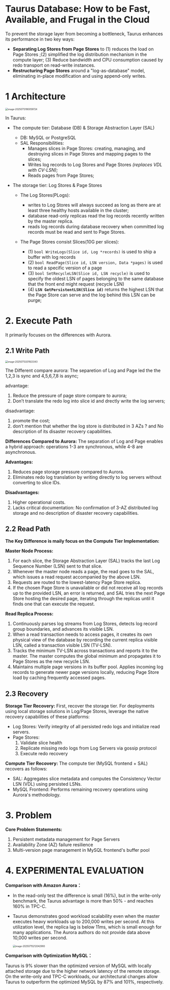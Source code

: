 # Taurus Database: How to be Fast, Available, and Frugal in the Cloud

To prevent the storage layer from becoming a bottleneck, Taurus enhances its performance in two key ways:

- **Separating Log Stores from Page Stores** to (1) reduces the load on Page Stores ;(2) simplified the log distribution mechanism in the compute layer; (3) Reduce bandwidth and CPU consumption caused by redo transport on read-write instances.
- **Restructuring Page Stores** around a "log-as-database" model, eliminating in-place modification and using append-only writes.

# 1 Architecture

<img src="./image/typora-img-1752400859800.png" alt="image-20250713180059724" style="zoom:50%;" />

In Taurus:

* The compute tier:  Database (DB) & Storage Abstraction Layer (SAL)

  * DB: MySQL or PostgreSQL
  * SAL Responsibilities:
    * Manages slices in Page Stores: creating, managing, and destroying slices in Page Stores and mapping pages to the slices;
    * Writes log records to Log Stores and Page Stores *(replaces VDL with CV-LSN);*
    * Reads pages from Page Stores;

* The storage tier: Log Stores & Page Stores

  * The Log Stores(PLogs):

    * writes to Log Stores will always succeed as long as there are at least three healthy hosts available in the cluster;
    * database read-only replicas read the log records recently written by the master replica.
    * reads log records during database recovery when committed log records must be read and sent to Page Stores.

  * The Page Stores consist Slices(10G per slices):

    * (1) `bool WriteLogs(Slice id, Log *records)` is used to ship a buffer with log records
    * (2) `bool ReadPage(Slice id, LSN version, Data *pages)` is used to read a specific version of a page 
    * (3) `bool SetRecycleLSN(Slice id, LSN recycle)` is used to specify the oldest LSN of pages belonging to the same database that the front end might request (recycle LSN) 
    * (4) **`LSN GetPersistentLSN(Slice id)`** returns the highest LSN that the Page Store can serve and the log behind this LSN can be purge;

    

# 2. Execute Path

It primarily focuses on the differences with Aurora.

## 2.1 Write Path

<img src="./image/typora-img-1752409163375.png" alt="image-20250713201923343" style="zoom:50%;" />

The Different compare aurora: The separetion of Log and Page led the the 1,2,3 is sync and 4,5,6,7,8 is async;

advantage:

1. Reduce the pressure of page store  compare to aurora;
2. Don’t translate the redo log into slice id and drectly write the log servers;

disadvantage:

1. promote the cost;
2. don’t mention that whether the log store is distributed in 3 AZs ? and No description of its disaster recovery capabilities.



**Differences Compared to Aurora:**
The separation of Log and Page enables a hybrid approach: operations 1-3 are synchronous, while 4-8 are asynchronous.

**Advantages:**

1. Reduces page storage pressure compared to Aurora.
2. Eliminates redo log translation by writing directly to log servers without converting to slice IDs.

**Disadvantages:**

1. Higher operational costs.
2. Lacks critical documentation: No confirmation of 3-AZ distributed log storage and no description of disaster recovery capabilities.

## 2.2 Read Path

**The Key Difference is maily focus on the Compute Tier Implementation:**

**Master Node Process:**

1. For each slice, the Storage Abstraction Layer (SAL) tracks the last Log Sequence Number (LSN) sent to that slice.
2. Whenever the master node reads a page, the read goes to the SAL, which issues a read request accompanied by the above LSN.
3. Requests are routed to the lowest-latency Page Store replica.
4.  If the chosen Page Store is unavailable or did not receive all log records up to the provided LSN, an error is returned, and SAL tries the next Page Store hosting the desired page, iterating through the replicas until it finds one that can execute the request.

**Read Replica Process:**

1. Continuously parses log streams from Log Stores, detects log record group boundaries, and advances its visible LSN.
2. When a read transaction needs to access pages, it creates its own physical view of the database by recording the current replica visible LSN, called a transaction visible LSN (TV-LSN).
3. Tracks the minimum TV-LSN across transactions and reports it to the master. The master computes the global minimum and propagates it to Page Stores as the new recycle LSN.
4. Maintains multiple page versions in its buffer pool. Applies incoming log records to generate newer page versions locally, reducing Page Store load by caching frequently accessed pages.


## 2.3 Recovery 

**Storage Tier Recovery:**
First, recover the storage tier. For deployments using local storage solutions in Log/Page Stores, leverage the native recovery capabilities of these platforms:

- Log Stores: Verify integrity of all persisted redo logs and initialize read servers.
- Page Stores:
  1. Validate slice health
  2. Replicate missing redo logs from Log Servers via gossip protocol
  3. Execute redo recovery

**Compute Tier Recovery:**
The compute tier (MySQL frontend + SAL) recovers as follows:

- SAL: Aggregates slice metadata and computes the Consistency Vector LSN (VDL) using persisted LSNs.
- MySQL Frontend: Performs remaining recovery operations using Aurora's methodology.

# 3. Problem

**Core Problem Statements:**

1. Persistent metadata management for Page Servers
2. Availability Zone (AZ) failure resilience
3. Multi-version page management in MySQL frontend's buffer pool


# 4. EXPERIMENTAL EVALUATION

**Comparison with Amazon Aurora：**

* In the read-only test the difference is small (16%), but in the write-only benchmark, the Taurus advantage is more than 50% - and reaches 160% in TPC-C.

* Taurus demonstrates good workload scalability even when the master executes heavy workloads up to 200,000 writes per second. At this utilization level, the replica lag is below 11ms, which is small enough for many applications. The Aurora authors do not provide data above 10,000 writes per second.

  <img src="./image/typora-img-1752585643048.png" alt="image-20250715212042993" style="zoom:50%;" />



**Comparison with Optimization MySQL：**

Taurus is 9% slower than the optimized version of MySQL with locally attached storage due to the higher network latency of the remote storage. On the write-only and TPC-C workloads, our architectural changes allow Taurus to outperform the optimized MySQL by 87% and 101%, respectively.
